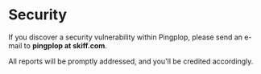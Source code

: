 # Security

If you discover a security vulnerability within Pingplop, please send an e-mail to **pingplop at skiff.com**.

All reports will be promptly addressed, and you'll be credited accordingly.
